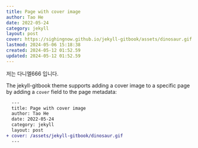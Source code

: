 ```yaml
---
title: Page with cover image
author: Tao He
date: 2022-05-24
category: jekyll
layout: post
cover: https://sighingnow.github.io/jekyll-gitbook/assets/dinosaur.gif
lastmod: 2024-05-06 15:18:38
created: 2024-05-12 01:52.59
updated: 2024-05-12 01:52.59
---
```


저는 다니엘666 입니다.    

The jekyll-gitbook theme supports adding a cover image to a specific page by adding
a `cover` field to the page metadata:

```diff
  ---
  title: Page with cover image
  author: Tao He
  date: 2022-05-24
  category: jekyll
  layout: post
+ cover: /assets/jekyll-gitbook/dinosaur.gif
  ---
```
